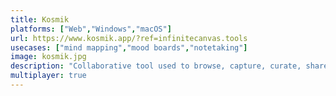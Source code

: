```yaml
---
title: Kosmik
platforms: ["Web","Windows","macOS"]
url: https://www.kosmik.app/?ref=infinitecanvas.tools
usecases: ["mind mapping","mood boards","notetaking"]
image: kosmik.jpg
description: "Collaborative tool used to browse, capture, curate, share visual inspiration, references, ideas and notes"
multiplayer: true
---
```

